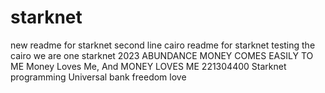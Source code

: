 # starknet
new readme for starknet
second line
cairo readme for starknet
testing the cairo
we are one
starknet 2023
ABUNDANCE
MONEY COMES EASILY TO ME
Money Loves Me, And MONEY LOVES ME
221304400
Starknet programming
Universal bank
freedom
love
